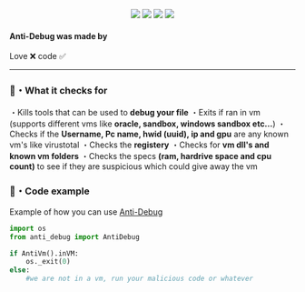 <p align="center">
  <img src="https://img.shields.io/github/languages/top/Rdimo/Anti-Debug?style=flat-square" </a>
  <img src="https://img.shields.io/github/last-commit/Rdimo/Anti-Debug?style=flat-square" </a>
  <img src="https://img.shields.io/github/stars/Rdimo/Anti-Debug?color=?color=%2300ff99&label=Stars&style=flat-square" </a>
  <img src="https://img.shields.io/github/forks/Rdimo/Anti-Debug?color=%2300ff99&label=Forks&style=flat-square" </a>
</p>

#### Anti-Debug was made by
Love ❌ code ✅

---

### 🎉・What it checks for
・Kills tools that can be used to **debug your file**
・Exits if ran in vm (supports different vms like **oracle, sandbox, windows sandbox etc...**)
・Checks if the **Username, Pc name, hwid (uuid), ip and gpu** are any known vm's like virustotal
・Checks the **registery**
・Checks for **vm dll's and known vm folders**
・Checks the specs **(ram, hardrive space and cpu count)** to see if they are suspicious which could give away the vm

### 🎈・Code example
Example of how you can use [Anti-Debug](https://github.com/Rdimo/Anti-Debug#code-example)
```py
import os
from anti_debug import AntiDebug

if AntiVm().inVM:
    os._exit(0)
else:
    #we are not in a vm, run your malicious code or whatever
```
